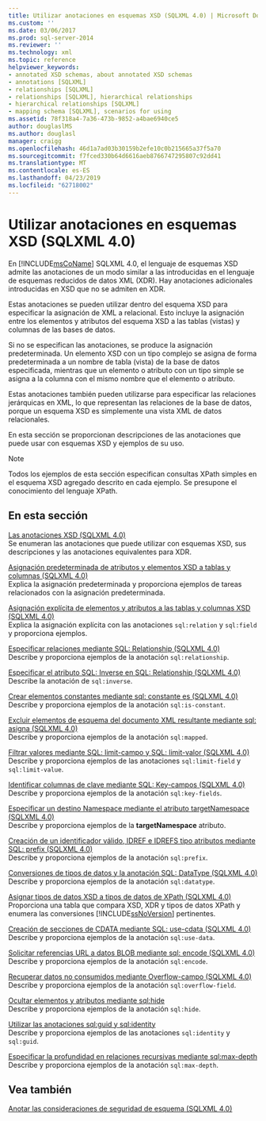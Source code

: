 ```yaml
---
title: Utilizar anotaciones en esquemas XSD (SQLXML 4.0) | Microsoft Docs
ms.custom: ''
ms.date: 03/06/2017
ms.prod: sql-server-2014
ms.reviewer: ''
ms.technology: xml
ms.topic: reference
helpviewer_keywords:
- annotated XSD schemas, about annotated XSD schemas
- annotations [SQLXML]
- relationships [SQLXML]
- relationships [SQLXML], hierarchical relationships
- hierarchical relationships [SQLXML]
- mapping schema [SQLXML], scenarios for using
ms.assetid: 78f318a4-7a36-473b-9852-a4bae6940ce5
author: douglaslMS
ms.author: douglasl
manager: craigg
ms.openlocfilehash: 46d1a7ad03b30159b2efe10c0b215665a37f5a70
ms.sourcegitcommit: f7fced330b64d6616aeb8766747295807c92dd41
ms.translationtype: MT
ms.contentlocale: es-ES
ms.lasthandoff: 04/23/2019
ms.locfileid: "62718002"
---
```

# <a name="using-annotations-in-xsd-schemas-sqlxml-40"></a>Utilizar anotaciones en esquemas XSD (SQLXML 4.0)
  En [!INCLUDE[msCoName](../../includes/msconame-md.md)] SQLXML 4.0, el lenguaje de esquemas XSD admite las anotaciones de un modo similar a las introducidas en el lenguaje de esquemas reducidos de datos XML (XDR). Hay anotaciones adicionales introducidas en XSD que no se admiten en XDR.  
  
 Estas anotaciones se pueden utilizar dentro del esquema XSD para especificar la asignación de XML a relacional. Esto incluye la asignación entre los elementos y atributos del esquema XSD a las tablas (vistas) y columnas de las bases de datos.  
  
 Si no se especifican las anotaciones, se produce la asignación predeterminada. Un elemento XSD con un tipo complejo se asigna de forma predeterminada a un nombre de tabla (vista) de la base de datos especificada, mientras que un elemento o atributo con un tipo simple se asigna a la columna con el mismo nombre que el elemento o atributo.  
  
 Estas anotaciones también pueden utilizarse para especificar las relaciones jerárquicas en XML, lo que representan las relaciones de la base de datos, porque un esquema XSD es simplemente una vista XML de datos relacionales.  
  
 En esta sección se proporcionan descripciones de las anotaciones que puede usar con esquemas XSD y ejemplos de su uso.  
  
> [!NOTE]  
>  Todos los ejemplos de esta sección especifican consultas XPath simples en el esquema XSD agregado descrito en cada ejemplo. Se presupone el conocimiento del lenguaje XPath.  
  
## <a name="in-this-section"></a>En esta sección  
 [Las anotaciones XSD &#40;SQLXML 4.0&#41;](xsd-annotations-sqlxml-4-0.md)  
 Se enumeran las anotaciones que puede utilizar con esquemas XSD, sus descripciones y las anotaciones equivalentes para XDR.  
  
 [Asignación predeterminada de atributos y elementos XSD a tablas y columnas &#40;SQLXML 4.0&#41;](default-mapping-of-xsd-elements-and-attributes-to-tables-and-columns-sqlxml-4-0.md)  
 Explica la asignación predeterminada y proporciona ejemplos de tareas relacionados con la asignación predeterminada.  
  
 [Asignación explícita de elementos y atributos a las tablas y columnas XSD &#40;SQLXML 4.0&#41;](explicit-mapping-xsd-elements-and-attributes-to-tables-and-columns.md)  
 Explica la asignación explícita con las anotaciones `sql:relation` y `sql:field` y proporciona ejemplos.  
  
 [Especificar relaciones mediante SQL: Relationship &#40;SQLXML 4.0&#41;](specifying-relationships-using-sql-relationship-sqlxml-4-0.md)  
 Describe y proporciona ejemplos de la anotación `sql:relationship`.  
  
 [Especificar el atributo SQL: Inverse en SQL: Relationship &#40;SQLXML 4.0&#41;](specifying-the-sql-inverse-attribute-on-sql-relationship-sqlxml-4-0.md)  
 Describe la anotación de `sql:inverse`.  
  
 [Crear elementos constantes mediante sql: constante es &#40;SQLXML 4.0&#41;](creating-constant-elements-using-sql-is-constant-sqlxml-4-0.md)  
 Describe y proporciona ejemplos de la anotación `sql:is-constant`.  
  
 [Excluir elementos de esquema del documento XML resultante mediante sql: asigna &#40;SQLXML 4.0&#41;](excluding-schema-elements-from-the-xml-document-using-sql-mapped.md)  
 Describe y proporciona ejemplos de la anotación `sql:mapped`.  
  
 [Filtrar valores mediante SQL: limit-campo y SQL: limit-valor &#40;SQLXML 4.0&#41;](../sqlxml-annotated-xsd-schemas-xpath-queries/bulk-load-xml/annotation-interpretation-sql-limit-field-and-sql-limit-value.md)  
 Describe y proporciona ejemplos de las anotaciones `sql:limit-field` y `sql:limit-value`.  
  
 [Identificar columnas de clave mediante SQL: Key-campos &#40;SQLXML 4.0&#41;](identifying-key-columns-using-sql-key-fields-sqlxml-4-0.md)  
 Describe y proporciona ejemplos de la anotación `sql:key-fields`.  
  
 [Especificar un destino Namespace mediante el atributo targetNamespace &#40;SQLXML 4.0&#41;](specifying-a-target-namespace-using-the-targetnamespace-attribute-sqlxml-4-0.md)  
 Describe y proporciona ejemplos de la **targetNamespace** atributo.  
  
 [Creación de un identificador válido, IDREF e IDREFS tipo atributos mediante SQL: prefix &#40;SQLXML 4.0&#41;](creating-valid-id-idref-and-idrefs-type-attributes-using-sql-prefix-sqlxml-4-0.md)  
 Describe y proporciona ejemplos de la anotación `sql:prefix`.  
  
 [Conversiones de tipos de datos y la anotación SQL: DataType &#40;SQLXML 4.0&#41;](data-type-coercions-and-the-sql-datatype-annotation-sqlxml-4-0.md)  
 Describe y proporciona ejemplos de la anotación `sql:datatype`.  
  
 [Asignar tipos de datos XSD a tipos de datos de XPath &#40;SQLXML 4.0&#41;](../sqlxml-annotated-xsd-schemas-xpath-queries/xpath-data-types-sqlxml-4-0.md)  
 Proporciona una tabla que compara XSD, XDR y tipos de datos XPath y enumera las conversiones [!INCLUDE[ssNoVersion](../../includes/ssnoversion-md.md)] pertinentes.  
  
 [Creación de secciones de CDATA mediante SQL: use-cdata &#40;SQLXML 4.0&#41;](creating-cdata-sections-using-sql-use-cdata-sqlxml-4-0.md)  
 Describe y proporciona ejemplos de la anotación `sql:use-data`.  
  
 [Solicitar referencias URL a datos BLOB mediante sql: encode &#40;SQLXML 4.0&#41;](requesting-url-references-to-blob-data-using-sql-encode-sqlxml-4-0.md)  
 Describe y proporciona ejemplos de la anotación `sql:encode`.  
  
 [Recuperar datos no consumidos mediante Overflow-campo &#40;SQLXML 4.0&#41;](../sqlxml-annotated-xsd-schemas-xpath-queries/bulk-load-xml/annotation-interpretation-sql-overflow-field.md)  
 Describe y proporciona ejemplos de la anotación `sql:overflow-field`.  
  
 [Ocultar elementos y atributos mediante sql:hide](hiding-elements-and-attributes-by-using-sql-hide.md)  
 Describe y proporciona ejemplos de la anotación `sql:hide`.  
  
 [Utilizar las anotaciones sql:guid y sql:identity](using-the-sql-identity-and-sql-guid-annotations.md)  
 Describe y proporciona ejemplos de las anotaciones `sql:identity` y `sql:guid`.  
  
 [Especificar la profundidad en relaciones recursivas mediante sql:max-depth](specifying-depth-in-recursive-relationships-by-using-sql-max-depth.md)  
 Describe y proporciona ejemplos de la anotación `sql:max-depth`.  
  
## <a name="see-also"></a>Vea también  
 [Anotar las consideraciones de seguridad de esquema &#40;SQLXML 4.0&#41;](../sqlxml-annotated-xsd-schemas-xpath-queries/security/annotated-schema-security-considerations-sqlxml-4-0.md)  
  
  
